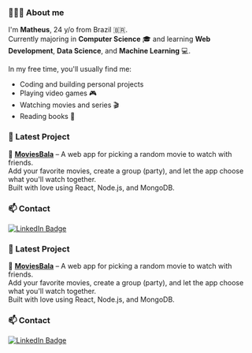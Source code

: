 ### 👨🏽‍💻 About me
I'm **Matheus**, 24 y/o from Brazil 🇧🇷.  
Currently majoring in **Computer Science** 🎓 and learning **Web Development**, **Data Science**, and **Machine Learning** 💻.

In my free time, you'll usually find me:
- Coding and building personal projects
- Playing video games 🎮
- Watching movies and series 🎬
- Reading books 📖

### 🚀 Latest Project

🎥 [**MoviesBala**](https://www.moviesbala.com.br) – A web app for picking a random movie to watch with friends.  
Add your favorite movies, create a group (party), and let the app choose what you'll watch together.  
Built with love using React, Node.js, and MongoDB.

### 📫 Contact

[![LinkedIn Badge](https://img.shields.io/badge/-LinkedIn-blue?style=flat-square&logo=Linkedin&logoColor=white&link=https://www.linkedin.com/in/matheus-gr/)](https://www.linkedin.com/in/matheus-gr/)


### 🚀 Latest Project

🎥 [**MoviesBala**](https://www.moviesbala.com.br) – A web app for picking a random movie to watch with friends.  
Add your favorite movies, create a group (party), and let the app choose what you'll watch together.  
Built with love using React, Node.js, and MongoDB.

### 📫 Contact

[![LinkedIn Badge](https://img.shields.io/badge/-LinkedIn-blue?style=flat-square&logo=Linkedin&logoColor=white&link=https://www.linkedin.com/in/matheus-gr/)](https://www.linkedin.com/in/matheus-gr/)
